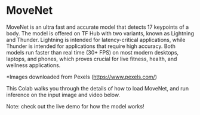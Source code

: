 # MoveNet
MoveNet is an ultra fast and accurate model that detects 17 keypoints of a body. The model is offered on TF Hub with two variants, known as Lightning and Thunder. Lightning is intended for latency-critical applications, while Thunder is intended for applications that require high accuracy. Both models run faster than real time (30+ FPS) on most modern desktops, laptops, and phones, which proves crucial for live fitness, health, and wellness applications.

*Images downloaded from Pexels (https://www.pexels.com/)

This Colab walks you through the details of how to load MoveNet, and run inference on the input image and video below.

Note: check out the live demo for how the model works!
